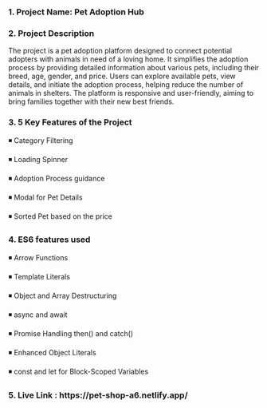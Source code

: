 
<h3>1. Project Name: Pet Adoption Hub </h3>
<h3>2. Project Description</h3>
The project is a pet adoption platform designed to connect potential adopters with animals in need of a loving home. It simplifies the adoption process by providing detailed information about various pets, including their breed, age, gender, and price. Users can explore available pets, view details, and initiate the adoption process, helping reduce the number of animals in shelters. The platform is responsive and user-friendly, aiming to bring families together with their new best friends.
<h3>3. 5 Key Features of the Project </h3>
<p>◾ Category Filtering</p>
<p>◾ Loading Spinner</p>
<p>◾ Adoption Process guidance</p>
<p>◾ Modal for Pet Details</p>
<p>◾ Sorted Pet based on the price</p>
<h3>4. ES6 features used</h3>
<p>◾ Arrow Functions</p>
<p>◾ Template Literals</p>
<p>◾  Object and Array Destructuring</p>
<p>◾ async and await</p>
<p>◾ Promise Handling then() and catch()</p>
<p>◾   Enhanced Object Literals</p>
<p>◾ const and let for Block-Scoped Variables</p>
<h3>5. Live Link : https://pet-shop-a6.netlify.app/</h3>

